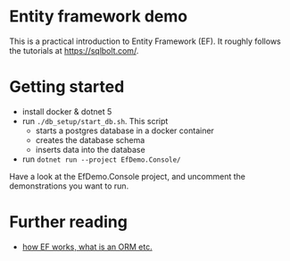 # Entity framework demo

This is a practical introduction to Entity Framework (EF).
It roughly follows the tutorials at https://sqlbolt.com/.


# Getting started

- install docker & dotnet 5
- run `./db_setup/start_db.sh`. This script
    - starts a postgres database in a docker container
    - creates the database schema
    - inserts data into the database
- run `dotnet run --project EfDemo.Console/`

Have a look at the EfDemo.Console project, and uncomment the demonstrations you
want to run.


# Further reading

- [how EF works, what is an ORM etc.](https://www.entityframeworktutorial.net/basics/how-entity-framework-works.aspx)
